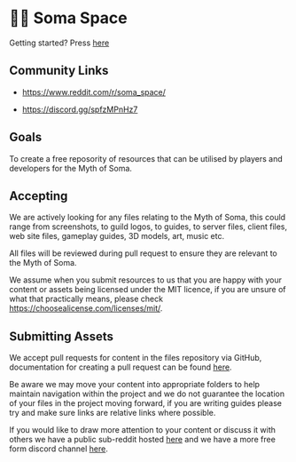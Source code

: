# 🧙‍♂️ Soma Space 

Getting started? Press [here](https://github.com/soma-space/files/blob/main/guides/Getting%20Started.md)

## Community Links

- https://www.reddit.com/r/soma_space/

- https://discord.gg/spfzMPnHz7

  
## Goals

To create a free reposority of resources that can be utilised by players and developers for the Myth of Soma.




## Accepting

We are actively looking for any files relating to the Myth of Soma, this could range from screenshots, to guild logos, to guides, to server files, client files, web site files, gameplay guides, 3D models, art, music etc.

All files will be reviewed during pull request to ensure they are relevant to the Myth of Soma.

We assume when you submit resources to us that you are happy with your content or assets being licensed under the MIT licence, if you are unsure of what that practically means, please check https://choosealicense.com/licenses/mit/.




## Submitting Assets

We accept pull requests for content in the files repository via GitHub, documentation for creating a pull request can be found [here](https://docs.github.com/en/pull-requests/collaborating-with-pull-requests/proposing-changes-to-your-work-with-pull-requests/creating-a-pull-request).

Be aware we may move your content into appropriate folders to help maintain navigation within the project and we do not guarantee the location of your files in the project moving forward, if you are writing guides please try and make sure links are relative links where possible.

If you would like to draw more attention to your content or discuss it with others we have a public sub-reddit hosted [here](https://reddit.com/r/soma_space/) and we have a more free form discord channel [here](https://discord.gg/spfzMPnHz7).
